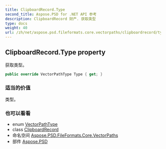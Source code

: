 ```yaml
---
title: ClipboardRecord.Type
second_title: Aspose.PSD for .NET API 参考
description: ClipboardRecord 财产. 获取类型
type: docs
weight: 40
url: /zh/net/aspose.psd.fileformats.core.vectorpaths/clipboardrecord/type/
---
```

## ClipboardRecord.Type property

获取类型。

```csharp
public override VectorPathType Type { get; }
```

### 适当的价值

类型。

### 也可以看看

* enum [VectorPathType](../../vectorpathtype/)
* class [ClipboardRecord](../)
* 命名空间 [Aspose.PSD.FileFormats.Core.VectorPaths](../../clipboardrecord/)
* 部件 [Aspose.PSD](../../../)


